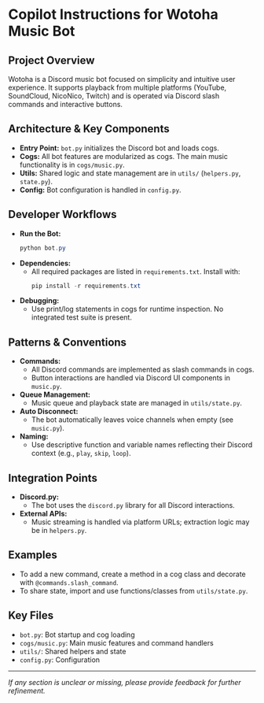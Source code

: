 # Copilot Instructions for Wotoha Music Bot

## Project Overview
Wotoha is a Discord music bot focused on simplicity and intuitive user experience. It supports playback from multiple platforms (YouTube, SoundCloud, NicoNico, Twitch) and is operated via Discord slash commands and interactive buttons.

## Architecture & Key Components
- **Entry Point:** `bot.py` initializes the Discord bot and loads cogs.
- **Cogs:** All bot features are modularized as cogs. The main music functionality is in `cogs/music.py`.
- **Utils:** Shared logic and state management are in `utils/` (`helpers.py`, `state.py`).
- **Config:** Bot configuration is handled in `config.py`.

## Developer Workflows
- **Run the Bot:**
  ```powershell
  python bot.py
  ```
- **Dependencies:**
  - All required packages are listed in `requirements.txt`. Install with:
    ```powershell
    pip install -r requirements.txt
    ```
- **Debugging:**
  - Use print/log statements in cogs for runtime inspection. No integrated test suite is present.

## Patterns & Conventions
- **Commands:**
  - All Discord commands are implemented as slash commands in cogs.
  - Button interactions are handled via Discord UI components in `music.py`.
- **Queue Management:**
  - Music queue and playback state are managed in `utils/state.py`.
- **Auto Disconnect:**
  - The bot automatically leaves voice channels when empty (see `music.py`).
- **Naming:**
  - Use descriptive function and variable names reflecting their Discord context (e.g., `play`, `skip`, `loop`).

## Integration Points
- **Discord.py:**
  - The bot uses the `discord.py` library for all Discord interactions.
- **External APIs:**
  - Music streaming is handled via platform URLs; extraction logic may be in `helpers.py`.

## Examples
- To add a new command, create a method in a cog class and decorate with `@commands.slash_command`.
- To share state, import and use functions/classes from `utils/state.py`.

## Key Files
- `bot.py`: Bot startup and cog loading
- `cogs/music.py`: Main music features and command handlers
- `utils/`: Shared helpers and state
- `config.py`: Configuration

---
_If any section is unclear or missing, please provide feedback for further refinement._
